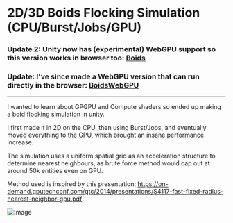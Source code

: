 # 2D/3D Boids Flocking Simulation (CPU/Burst/Jobs/GPU)

### Update 2: Unity now has (experimental) WebGPU support so this version works in browser too: [Boids](https://jtsorlinis.github.io/BoidsUnity/)

### Update: I've since made a WebGPU version that can run directly in the browser: [BoidsWebGPU](https://github.com/jtsorlinis/BoidsWebGPU)

***

I wanted to learn about GPGPU and Compute shaders so ended up making a boid flocking simulation in unity. 

I first made it in 2D on the CPU, then using Burst/Jobs, and eventually moved everything to the GPU, which brought an insane performance increase.

The simulation uses a uniform spatial grid as an acceleration structure to determine nearest neighbours, as brute force method would cap out at around 50k entities even on GPU. 

Method used is inspired by this presentation: https://on-demand.gputechconf.com/gtc/2014/presentations/S4117-fast-fixed-radius-nearest-neighbor-gpu.pdf

![image](https://user-images.githubusercontent.com/17734528/197126576-3a6d47ba-d65c-458f-aaf5-f0f9609cdefb.png)
